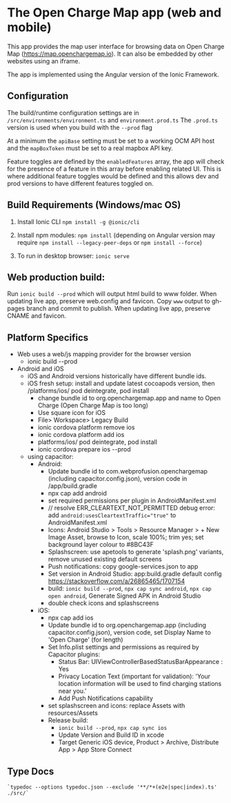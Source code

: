 # The Open Charge Map app (web and mobile)
This app provides the map user interface for browsing data on Open Charge Map (https://map.openchargemap.io). It can also be embedded by other websites using an iframe.

The app is implemented using the Angular version of the Ionic Framework.

## Configuration
The build/runtime configuration settings are in `/src/environments/environment.ts` and `environment.prod.ts`
The `.prod.ts` version is used when you build with the `--prod` flag

At a minimum the `apiBase` setting must be set to a working OCM API host and the `mapBoxToken` must be set to a real mapbox API key.

Feature toggles are defined by the `enabledFeatures` array, the app will check for the presence of a feature in this array before enabling related UI. This is where additional feature toggles would be defined and this allows dev and prod versions to have different features toggled on.

## Build Requirements (Windows/mac OS)

1. Install Ionic CLI
`npm install -g @ionic/cli`

2. Install npm modules: `npm install` (depending on Angular version may require `npm install --legacy-peer-deps` or `npm install --force`)

3. To run in desktop browser: `ionic serve` 

## Web production build:
Run `ionic build --prod` which will output html build to www folder. When updating live app, preserve web.config and favicon.
Copy `www` output to gh-pages branch and commit to publish. When updating live app, preserve CNAME and favicon.

## Platform Specifics
- Web uses a web/js mapping provider for the browser version
    - ionic build --prod
- Android and iOS
    - iOS and Android versions historically have different bundle ids.
    - iOS fresh setup: install and update latest cocoapods version, then  /platforms/ios/ pod deintegrate, pod install
        - change bundle id to org.openchargemap.app and name to Open Charge (Open Charge Map is too long)
        - Use square icon for iOS
        - File> Workspace> Legacy Build
        - ionic cordova platform remove ios
        - ionic cordova platform add ios
        - platforms/ios/ pod deintegrate, pod install
        - ionic cordova prepare ios --prod
    - using capacitor:
        - Android:
            - Update bundle id to com.webprofusion.openchargemap (including capacitor.config.json), version code in /app/build.gradle
            - npx cap add android
            - set required permissions per plugin in AndroidManifest.xml
            - // resolve ERR_CLEARTEXT_NOT_PERMITTED debug error: add `android:usesCleartextTraffic="true"` to AndroidManifest.xml
            - Icons: Android Studio > Tools > Resource Manager > + New Image Asset, browse to Icon,  scale 100%; trim yes; set background layer colour to #8BC43F
            - Splashscreen: use apetools to generate 'splash.png' variants, remove unused existing default screens
            - Push notifications: copy google-services.json to app
            - Set version in Android Studio: app:build.gradle default config  https://stackoverflow.com/a/26865465/1707154
            - build: `ionic build --prod`, `npx cap sync android`, `npx cap open android`, Generate Signed APK in Android Studio
            - double check icons and splashscreens
        - iOS:
            - npx cap add ios
            - Update bundle id to org.openchargemap.app (including capacitor.config.json), version code, set Display Name to 'Open Charge' (for length)
            - Set Info.plist settings and permissions as required by Capacitor plugins: 
                - Status Bar: UIViewControllerBasedStatusBarAppearance : Yes
                - Privacy Location Text (important for validation): 'Your location information will be used to find charging stations near you.'
                - Add Push Notifications capability
            - set splashscreen and icons: replace Assets with resources/Assets
            - Release build:
                - `ionic build --prod`, `npx cap sync ios`
                - Update Version and Build ID in xcode
                - Target Generic iOS device, Product > Archive, Distribute App > App Store Connect



## Type Docs
    `typedoc --options typedoc.json --exclude '**/*+(e2e|spec|index).ts' ./src/`